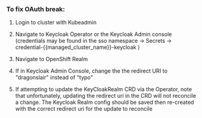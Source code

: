 ### To fix OAuth break:

1. Login to cluster with Kubeadmin

2. Navigate to Keycloak Operator or the Keycloak Admin console (credentials may be found in the sso namespace -> Secrets -> credential-{{managed_cluster_name}}-keycloak )

3. Navigate to OpenShift Realm

4. If in Keycloak Admin Console, change the the redirect URI to "dragonslair" instead of "typo"

5. If attempting to update the KeyCloakRealm CRD via the Operator, note that unfortunately, updating the redirect uri in the CRD will not reconcile a change. The Keycloak Realm config should be saved then re-created with the correct redirect uri for the update to reconcile